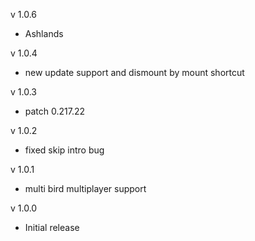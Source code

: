 v 1.0.6
* Ashlands

v 1.0.4
* new update support and dismount by mount shortcut

v 1.0.3
* patch 0.217.22

v 1.0.2
* fixed skip intro bug

v 1.0.1
* multi bird multiplayer support

v 1.0.0
* Initial release